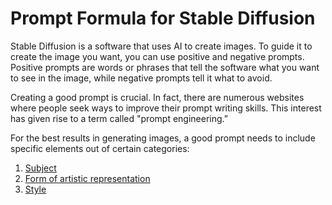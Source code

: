 # Prompt Formula for Stable Diffusion

Stable Diffusion is a software that uses AI to create images. To guide it to create the image you want, you can use positive and negative prompts. Positive prompts are words or phrases that tell the software what you want to see in the image, while negative prompts tell it what to avoid. 

Creating a good prompt is crucial. In fact, there are numerous websites where people seek ways to improve their prompt writing skills. This interest has given rise to a term called "prompt engineering.”

For the best results in generating images, a good prompt needs to include specific elements out of certain categories:

1. [Subject](01-prompt-formula-subject.md)
2. [Form of artistic representation](02-prompt-formula-artistic-representation.md)
3. [Style](03-prompt-formula-style.md)
